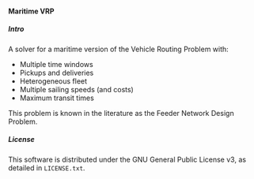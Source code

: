 #### Maritime VRP

##### Intro


A solver for a maritime version of the Vehicle Routing Problem  with:

* Multiple time windows
* Pickups and deliveries
* Heterogeneous fleet
* Multiple sailing speeds (and costs)
* Maximum transit times

This problem is known in the literature as the Feeder Network Design Problem.

##### License

This software is distributed under the GNU General Public License v3, as detailed in `LICENSE.txt`.